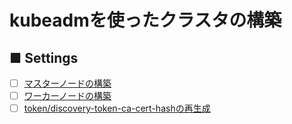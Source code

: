 # kubeadmを使ったクラスタの構築
## ■ Settings
- [ ] [マスターノードの構築](master_node)
- [ ] [ワーカーノードの構築](worker_node)
- [ ] [token/discovery-token-ca-cert-hashの再生成](regenerate_token)
